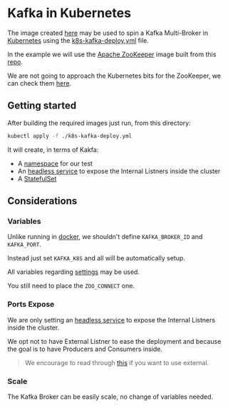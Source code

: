 # Kafka in Kubernetes

The image created [here](../docker/README.md) may be used to spin a Kafka Multi-Broker in [Kubernetes](https://kubernetes.io) using the [k8s-kafka-deploy.yml](./k8s-kafka-deploy.yml) file.

In the example we will use the [Apache ZooKeeper](http://zookeeper.apache.org) image built from this [repo](https://github.com/ricardo-aires/zookeeper-deploy/tree/master/container/docker).

We are not going to approach the Kubernetes bits for the ZooKeeper, we can check them [here](https://github.com/ricardo-aires/zookeeper-deploy/tree/master/container/k8s).

## Getting started

After building the required images just run, from this directory:

```bash
kubectl apply -f ./k8s-kafka-deploy.yml
```

It will create, in terms of Kakfa:

- A [namespace](https://kubernetes.io/docs/concepts/overview/working-with-objects/namespaces/) for our test
- An [headless service](https://kubernetes.io/docs/concepts/services-networking/service/#headless-services) to expose the Internal Listners inside the cluster
- A [StatefulSet](https://kubernetes.io/docs/concepts/workloads/controllers/statefulset/)

## Considerations

### Variables

Unlike running in [docker](../docker/README.md#Start-Multi-Broker), we shouldn't define `KAFKA_BROKER_ID` and `KAFKA_PORT`.

Instead just set `KAFKA_K8S` and all will be automatically setup.

All variables regarding [settings](../docker/README.md#Environment-Variables) may be used.

You still need to place the `ZOO_CONNECT` one.

### Ports Expose

We are only setting an [headless service](https://kubernetes.io/docs/concepts/services-networking/service/#headless-services) to expose the Internal Listners inside the cluster.

We opt not to have External Listner to ease the deployment and because the goal is to have Producers and Consumers inside.

> We encourage to read through [this](https://rmoff.net/2018/08/02/kafka-listeners-explained/) if you want to use external.

### Scale

The Kafka Broker can be easily scale, no change of variables needed.
